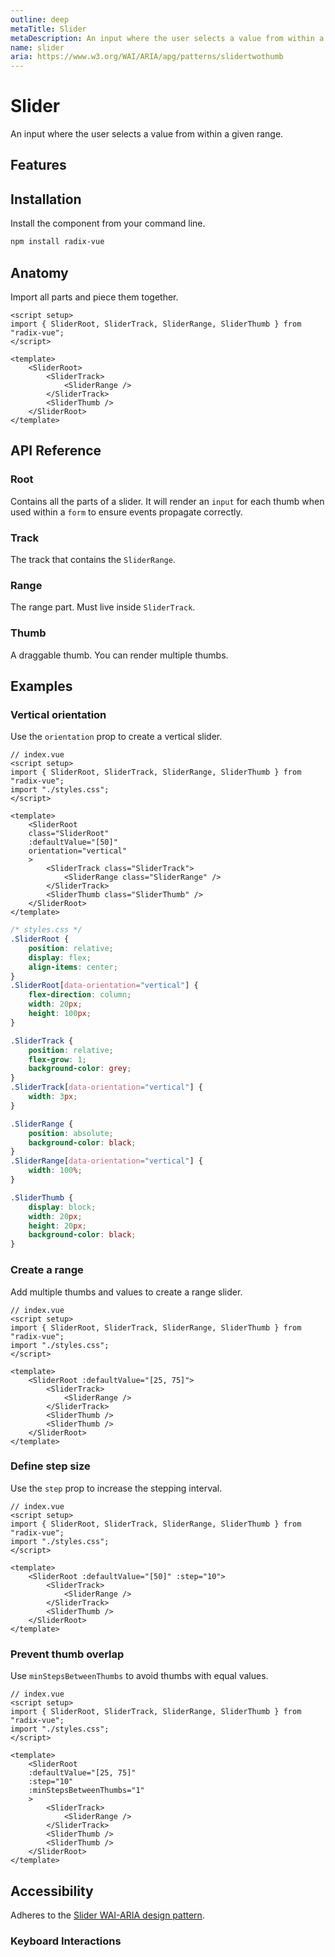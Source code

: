 ```yaml
---
outline: deep
metaTitle: Slider
metaDescription: An input where the user selects a value from within a given range.
name: slider
aria: https://www.w3.org/WAI/ARIA/apg/patterns/slidertwothumb
---
```


<script setup>
import Description from '../../components/Description.vue'
import HeroContainer from '../../components/HeroContainer.vue'
import DemoSlider from '../../components/demo/Slider/index.vue'
import PropsTable from '../../components/tables/PropsTable.vue'
import EmitsTable from '../../components/tables/EmitsTable.vue'
import DataAttributesTable from '../../components/tables/DataAttributesTable.vue'
import KeyboardTable from '../../components/tables/KeyboardTable.vue'
import Highlights from '../../components/Highlights.vue'
import HeroCodeGroup from '../../components/HeroCodeGroup.vue'
</script>

# Slider

<Description>
An input where the user selects a value from within a given range.
</Description>

<HeroContainer>
<DemoSlider />
<template v-slot:codeSlot>
<HeroCodeGroup>
<div filename="index.vue">

<<< ../../components/demo/Slider/index.vue

</div>
</HeroCodeGroup>
</template>
</HeroContainer>

## Features

<Highlights
  :features="[
    'Can be controlled or uncontrolled.',
    'Supports multiple thumbs.',
    'Supports a minimum value between thumbs.',
    'Supports touch or click on track to update value.',
    'Supports Right to Left direction.',
    'Full keyboard navigation.',
  ]"
/>

## Installation

Install the component from your command line.

```bash
npm install radix-vue
```

## Anatomy

Import all parts and piece them together.

```vue
<script setup>
import { SliderRoot, SliderTrack, SliderRange, SliderThumb } from "radix-vue";
</script>

<template>
	<SliderRoot>
		<SliderTrack>
			<SliderRange />
		</SliderTrack>
		<SliderThumb />
	</SliderRoot>
</template>
```

## API Reference

### Root

Contains all the parts of a slider. It will render an `input` for each thumb when used within a `form` to ensure events propagate correctly.

<PropsTable
  :data="[
    {
      name: 'asChild',
      required: false,
      type: 'boolean',
      default: 'false',
      description: 'Change the default rendered element for the one passed as a child, merging their props and behavior.<br><br>Read our <a href=&quot;/guides/composition&quot;>Composition</a> guide for more details.',
    },
    {
      name: 'defaultValue',
      required: false,
      type: 'number[]',
      description: 'The value of the slider when initially rendered. Use when you do not need to control the state of the slider.',
    },
    {
      name: 'value',
      required: false,
      type: 'number[]',
      description: '<span> The controlled value of the slider. Must be binded with <Code>v-model</Code>. </span>',
    },
    {
      name: 'onValueCommit',
      required: false,
      type: 'onValueCommit?(value: number[]): void',
      typeSimple: 'function',
      description: 'Event handler called when the value changes at the end of an interaction. Useful when you only need to capture a final value e.g. to update a backend service.',
    },
    {
      name: 'name',
      required: false,
      type: 'string',
      description: 'The name of the slider. Submitted with its owning form as part of a name/value pair.',
    },
    {
      name: 'disabled',
      required: false,
      type: 'boolean',
      default: 'false',
      description: '<span> When <Code>true</Code>, prevents the user from interacting with the slider. </span>',
    },
    {
      name: 'orientation',
      required: false,
      type: '&quot;horizontal&quot; | &quot;vertical&quot;',
      typeSimple: 'enum',
      default: '&quot;horizontal&quot;',
      description: 'The orientation of the slider.',
    },
    {
      name: 'dir',
      required: false,
      type: '&quot;ltr&quot; | &quot;rtl&quot;',
      typeSimple: 'enum',
      description: '<span> The reading direction of the slider. If omitted, inherits globally from <Code>DirectionProvider</Code> or assumes LTR (left-to-right) reading mode. </span>',
    },
    {
      name: 'inverted',
      required: false,
      type: 'boolean',
      default: 'false',
      description: 'Whether the slider is visually inverted.',
    },
    {
      name: 'min',
      required: false,
      type: 'number',
      default: '0',
      description: 'The minimum value for the range.',
    },
    {
      name: 'max',
      required: false,
      type: 'number',
      default: '100',
      description: 'The maximum value for the range.',
    },
    {
      name: 'step',
      required: false,
      type: 'number',
      default: '1',
      description: 'The stepping interval.',
    },
    {
      name: 'minStepsBetweenThumbs',
      required: false,
      type: 'number',
      default: '0',
      description: '<span> The minimum permitted <Code>step</Code>s between multiple thumbs. </span>',
    },
  ]"
/>

<DataAttributesTable
  :data="[
    {
      attribute: '[data-disabled]',
      values: 'Present when disabled',
    },
    {
      attribute: '[data-orientation]',
      values: ['vertical', 'horizontal'],
    },
  ]"
/>

### Track

The track that contains the `SliderRange`.

<PropsTable
  :data="[
    {
      name: 'asChild',
      required: false,
      type: 'boolean',
      default: 'false',
      description: 'Change the default rendered element for the one passed as a child, merging their props and behavior.<br><br>Read our <a href=&quot;/guides/composition&quot;>Composition</a> guide for more details.',
    },
  ]"
/>

<DataAttributesTable
  :data="[
    {
      attribute: '[data-disabled]',
      values: 'Present when disabled',
    },
    {
      attribute: '[data-orientation]',
      values: ['vertical', 'horizontal'],
    },
  ]"
/>

### Range

The range part. Must live inside `SliderTrack`.

<PropsTable
  :data="[
    {
      name: 'asChild',
      required: false,
      type: 'boolean',
      default: 'false',
      description: 'Change the default rendered element for the one passed as a child, merging their props and behavior.<br><br>Read our <a href=&quot;/guides/composition&quot;>Composition</a> guide for more details.',
    },
  ]"
/>

<DataAttributesTable
  :data="[
    {
      attribute: '[data-disabled]',
      values: 'Present when disabled',
    },
    {
      attribute: '[data-orientation]',
      values: ['vertical', 'horizontal'],
    },
  ]"
/>

### Thumb

A draggable thumb. You can render multiple thumbs.

<PropsTable
  :data="[
    {
      name: 'asChild',
      required: false,
      type: 'boolean',
      default: 'false',
      description: 'Change the default rendered element for the one passed as a child, merging their props and behavior.<br><br>Read our <a href=&quot;/guides/composition&quot;>Composition</a> guide for more details.',
    },
  ]"
/>

<DataAttributesTable
  :data="[
    {
      attribute: '[data-disabled]',
      values: 'Present when disabled',
    },
    {
      attribute: '[data-orientation]',
      values: ['vertical', 'horizontal'],
    },
  ]"
/>

## Examples

### Vertical orientation

Use the `orientation` prop to create a vertical slider.

```vue line=8-12
// index.vue
<script setup>
import { SliderRoot, SliderTrack, SliderRange, SliderThumb } from "radix-vue";
import "./styles.css";
</script>

<template>
	<SliderRoot
    class="SliderRoot"
    :defaultValue="[50]"
    orientation="vertical"
    >
		<SliderTrack class="SliderTrack">
			<SliderRange class="SliderRange" />
		</SliderTrack>
		<SliderThumb class="SliderThumb" />
	</SliderRoot>
</template>
```

```css line=7,18,26
/* styles.css */
.SliderRoot {
	position: relative;
	display: flex;
	align-items: center;
}
.SliderRoot[data-orientation="vertical"] {
	flex-direction: column;
	width: 20px;
	height: 100px;
}

.SliderTrack {
	position: relative;
	flex-grow: 1;
	background-color: grey;
}
.SliderTrack[data-orientation="vertical"] {
	width: 3px;
}

.SliderRange {
	position: absolute;
	background-color: black;
}
.SliderRange[data-orientation="vertical"] {
	width: 100%;
}

.SliderThumb {
	display: block;
	width: 20px;
	height: 20px;
	background-color: black;
}
```

### Create a range

Add multiple thumbs and values to create a range slider.

```vue line=8,12-13
// index.vue
<script setup>
import { SliderRoot, SliderTrack, SliderRange, SliderThumb } from "radix-vue";
import "./styles.css";
</script>

<template>
	<SliderRoot :defaultValue="[25, 75]">
		<SliderTrack>
			<SliderRange />
		</SliderTrack>
		<SliderThumb />
		<SliderThumb />
	</SliderRoot>
</template>
```

### Define step size

Use the `step` prop to increase the stepping interval.

```vue line=8
// index.vue
<script setup>
import { SliderRoot, SliderTrack, SliderRange, SliderThumb } from "radix-vue";
import "./styles.css";
</script>

<template>
	<SliderRoot :defaultValue="[50]" :step="10">
		<SliderTrack>
			<SliderRange />
		</SliderTrack>
		<SliderThumb />
	</SliderRoot>
</template>
```

### Prevent thumb overlap

Use `minStepsBetweenThumbs` to avoid thumbs with equal values.

```vue line=8-12
// index.vue
<script setup>
import { SliderRoot, SliderTrack, SliderRange, SliderThumb } from "radix-vue";
import "./styles.css";
</script>

<template>
	<SliderRoot
    :defaultValue="[25, 75]"
    :step="10"
    :minStepsBetweenThumbs="1"
    >
		<SliderTrack>
			<SliderRange />
		</SliderTrack>
		<SliderThumb />
		<SliderThumb />
	</SliderRoot>
</template>
```

## Accessibility

Adheres to the [Slider WAI-ARIA design pattern](https://www.w3.org/WAI/ARIA/apg/patterns/slidertwothumb).

### Keyboard Interactions

<KeyboardTable
  :data="[
    {
      keys: ['ArrowRight'],
      description: '<span> Increments/decrements by the <Code>step</Code> value depending on <Code>orientation</Code>. </span>',
    },
    {
      keys: ['ArrowLeft'],
      description: '<span> Increments/decrements by the <Code>step</Code> value depending on <Code>orientation</Code>. </span>',
    },
    {
      keys: ['ArrowUp'],
      description: '<span> Increases the value by the <Code>step</Code> amount. </span>',
    },
    {
      keys: ['ArrowDown'],
      description: '<span> Decreases the value by the <Code>step</Code> amount. </span>',
    },
    {
      keys: ['PageUp'],
      description: '<span> Increases the value by a larger <Code>step</Code>. </span>',
    },
    {
      keys: ['PageDown'],
      description: '<span> Decreases the value by a larger <Code>step</Code>. </span>',
    },
    {
      keys: ['Shift + ArrowUp'],
      description: '<span> Increases the value by a larger <Code>step</Code>. </span>',
    },
    {
      keys: ['Shift + ArrowDown'],
      description: '<span> Decreases the value by a larger <Code>step</Code>. </span>',
    },
    {
      keys: ['Home'],
      description: 'Sets the value to its minimum.',
    },
    {
      keys: ['End'],
      description: 'Sets the value to its maximum.',
    },
  ]"
/>

<!--
## Custom APIs

Create your own API by abstracting the primitive parts into your own component.

### Abstract all parts

This example abstracts all of the `Slider` parts so it can be used as a self closing element.

#### Usage

```vue
import { Slider } from './your-slider'; export default () =>
<Slider :defaultValue="[25]}" />
;
```

#### Implementation

```vue
// your-slider.vue import * as SliderPrimitive from 'radix-vue'; export const
Slider = React.forwardRef((props, forwardedRef) => { const value = props.value
|| props.defaultValue; return (
<SliderPrimitive.Slider {...props} ref="{forwardedRef}">
      <SliderPrimitive.Track> <SliderPrimitive.Range />
      </SliderPrimitive.Track>
      {value.map((_, i) => '<SliderThumb key={i} />')}
    </SliderPrimitive.Slider>
  </template> });
```

## Caveats

### Mouse events are not fired

Because of [a limitation](https://github.com/radix-ui/primitives/blob/83a8c13bf66f3d9f17d77caeb187a69eb146930b/packages/react/slider/src/Slidertsx#L383-L384) we faced during implementation, the following example won't work as expected and the `onMouseDown` and `onMouseUp` event handlers won't be fired:

```vue
<SliderRoot
  onMouseDown={() => console.log('onMouseDown')}
  onMouseUp={() => console.log('onMouseUp')}
>
  …
</SliderRoot>
```

We recommend using pointer events instead (eg. `onPointerDown`, `onPointerUp`). Regardless of the above limitation, these events are better suited for cross-platform/device handling as they are fired for all pointer input types (mouse, touch, pen, etc.).
-->
